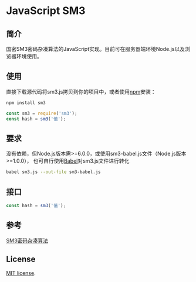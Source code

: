 # JavaScript SM3

## 简介
国密SM3密码杂凑算法的JavaScript实现。目前可在服务器端环境Node.js以及浏览器环境使用。

## 使用
直接下载源代码将sm3.js拷贝到你的项目中，或者使用[npm](https://www.npmjs.org/)安装：

```sh
npm install sm3
```

```js
const sm3 = require('sm3');
const hash = sm3('值');
```

## 要求
没有依赖，但Node.js版本需>=6.0.0，或使用sm3-babel.js文件（Node.js版本>=1.0.0），
也可自行使用[Babel](http://babeljs.io/)对sm3.js文件进行转化
```sh
babel sm3.js --out-file sm3-babel.js
```

## 接口

```js
const hash = sm3('值');
```

## 参考
[SM3密码杂凑算法](http://www.sca.gov.cn/sca/xwdt/2010-12/17/1002389/files/302a3ada057c4a73830536d03e683110.pdf)

## License
[MIT license](http://www.opensource.org/licenses/MIT).
